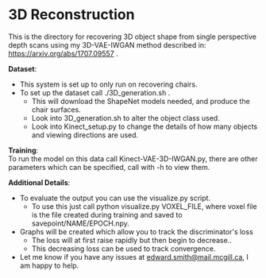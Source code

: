 # 3D Reconstruction
This is the directory for recovering 3D object shape from single perspective depth scans using my 3D-VAE-IWGAN method described in: https://arxiv.org/abs/1707.09557 .

**Dataset**:
* This system is set up to only run on recovering chairs.
* To set up the dataset call ./3D_generation.sh .
  * This will download the ShapeNet models needed, and produce the chair surfaces. 
  * Look into 3D_generation.sh to alter the object class used.
  * Look into Kinect_setup.py to change the details of how many objects and viewing directions are used. 

**Training**: <br />
To run the model on this data call Kinect-VAE-3D-IWGAN.py, there are other parameters which can be specified, call with -h to view them. 

**Additional Details**:
* To evaluate the output you can use the visualize.py script.
  * To use this just call python visualize.py VOXEL_FILE, where voxel file is the file created during training and saved to savepoint/NAME/EPOCH.npy. 
* Graphs will be created which allow you to track the discriminator's loss
  * The loss will at first raise rapidly but then begin to decrease..
  * This decreasing loss can be used to track convergence. 
* Let me know if you have any issues at edward.smith@mail.mcgill.ca, I am happy to help.
